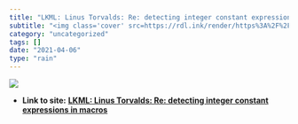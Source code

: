 ```yaml
---
title: "LKML: Linus Torvalds: Re: detecting integer constant expressions in macros"
subtitle: "<img class='cover' src=https://rdl.ink/render/https%3A%2F%2Flkml.org%2Flkml%2F2018%2F3%2F20%2F845>"
category: "uncategorized"
tags: []
date: "2021-04-06"
type: "rain"
---
```

<img class="cover" src=https://rdl.ink/render/https%3A%2F%2Flkml.org%2Flkml%2F2018%2F3%2F20%2F845>


* **Link to site:** **[LKML: Linus Torvalds: Re: detecting integer constant expressions in macros](https://lkml.org/lkml/2018/3/20/845)**